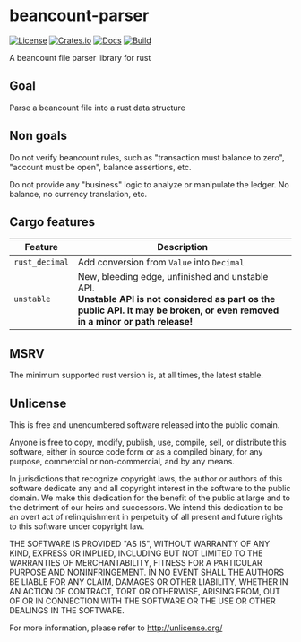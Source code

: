 # beancount-parser

[![License](https://img.shields.io/badge/license-Unlicense%20OR%20MIT-green)](#License)
[![Crates.io](https://img.shields.io/crates/v/beancount-parser)](https://crates.io/crates/beancount-parser)
[![Docs](https://docs.rs/beancount-parser/badge.svg)](https://docs.rs/beancount-parser)
[![Build](https://img.shields.io/github/workflow/status/jcornaz/beancount-parser/build)](https://github.com/jcornaz/beancount-parser/actions/workflows/build.yml)

A beancount file parser library for rust

## Goal

Parse a beancount file into a rust data structure

## Non goals

Do not verify beancount rules, such as "transaction must balance to zero", "account must be open", balance assertions, etc.

Do not provide any "business" logic to analyze or manipulate the ledger. No balance, no currency translation, etc.

## Cargo features

| Feature        | Description                                                                          |
|----------------|--------------------------------------------------------------------------------------|
| `rust_decimal` | Add conversion from `Value` into `Decimal`                                           |
| `unstable`     | New, bleeding edge, unfinished and unstable API. <br /> **Unstable API is not considered as part os the public API. It may be broken, or even removed in a minor or path release!** |

## MSRV

The minimum supported rust version is, at all times, the latest stable.

## Unlicense

This is free and unencumbered software released into the public domain.

Anyone is free to copy, modify, publish, use, compile, sell, or
distribute this software, either in source code form or as a compiled
binary, for any purpose, commercial or non-commercial, and by any
means.

In jurisdictions that recognize copyright laws, the author or authors
of this software dedicate any and all copyright interest in the
software to the public domain. We make this dedication for the benefit
of the public at large and to the detriment of our heirs and
successors. We intend this dedication to be an overt act of
relinquishment in perpetuity of all present and future rights to this
software under copyright law.

THE SOFTWARE IS PROVIDED "AS IS", WITHOUT WARRANTY OF ANY KIND,
EXPRESS OR IMPLIED, INCLUDING BUT NOT LIMITED TO THE WARRANTIES OF
MERCHANTABILITY, FITNESS FOR A PARTICULAR PURPOSE AND NONINFRINGEMENT.
IN NO EVENT SHALL THE AUTHORS BE LIABLE FOR ANY CLAIM, DAMAGES OR
OTHER LIABILITY, WHETHER IN AN ACTION OF CONTRACT, TORT OR OTHERWISE,
ARISING FROM, OUT OF OR IN CONNECTION WITH THE SOFTWARE OR THE USE OR
OTHER DEALINGS IN THE SOFTWARE.

For more information, please refer to <http://unlicense.org/>
